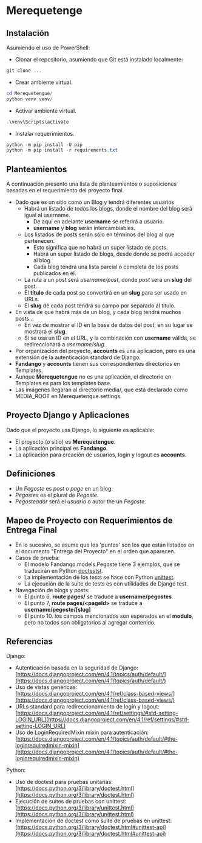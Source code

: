 # Merequetenge

## Instalación

Asumiendo el uso de PowerShell:
* Clonar el repositorio, asumiendo que Git está instalado localmente:
```PowerShell
git clone ...
```

* Crear ambiente virtual.
```PowerShell
cd Merequetengue/
python venv venv/
```

* Activar ambiente virtual.
```PowerShell
.\venv\Scripts\activate
```

* Instalar requerimientos.
```PowerShell
python -m pip install -U pip
python -m pip install -r requirements.txt
```

## Planteamientos

A continuación presento una lista de planteamientos o suposiciones basadas en el requerimiento del proyecto final.
* Dado que es un sitio como un Blog y tendrá diferentes usuarios
  * Habrá un listado de todos los blogs, donde el nombre del blog será igual al username.
    * De aquí en adelante __username__ se referirá a usuario.
    * __username__ y __blog__ serán intercambiables.
  * Los listados de posts serán sólo en términos del blog al que pertenecen.
    * Esto significa que no habrá un super listado de posts.
    * Habrá un super listado de blogs, desde donde se podrá acceder al blog.
    * Cada blog tendrá una lista parcial o completa de los posts publicados en él.
  * La ruta a un post será _username/post_, donde _post_ será un __slug__ del post.
  * El __título__ de cada post se convertirá en un __slug__ para ser usado en URLs.
  * El __slug__ de cada post tendrá su campo por separado al título.
* En vista de que habrá más de un blog, y cada blog tendrá muchos posts...
  * En vez de mostrar el ID en la base de datos del post, en su lugar se mostrará el __slug__.
  * Si se usa un ID en el URL, y la combinación con __username__ válida, se redireccionará a _username/slug_.
* Por organización del proyecto, __accounts__ es una aplicación, pero es una extensión de la autenticación standard de Django.
* __Fandango__ y __accounts__ tienen sus correspondientes directorios en Templates.
* Aunque __Merequetengue__ no es una aplicación, el directorio en Templates es para los templates base.
* Las imágenes llegaran al directorio media/, que está declarado como MEDIA_ROOT en Merequetengue.settings.

## Proyecto Django y Aplicaciones

Dado que el proyecto usa Django, lo siguiente es aplicable:
* El proyecto (o sitio) es __Merequetengue__.
* La aplicación principal es __Fandango__.
* La aplicación para creación de usuarios, login y logout es __accounts__.

## Definiciones

* Un _Pegoste_ es _post_ o _page_ en un blog.
* _Pegostes_ es el plural de _Pegoste_.
* _Pegosteador_ será el _usuario_ o autor the un _Pegoste_.

## Mapeo de Proyecto con Requerimientos de Entrega Final

* En lo sucesivo, se asume que los 'puntos' son los que están listados en el documento "Entrega del Proyecto" en el orden que aparecen.
* Casos de prueba:
  * El modelo Fandango.models.Pegoste tiene 3 ejemplos, que se traducirán en Python [doctestst](https://docs.python.org/3/library/doctest.html).
  * La implementación de los tests se hace con Python [unittest](https://docs.python.org/3/library/unittest.html).
  * La ejecución de la suite de tests es con utilidades de Django test. 
* Navegación de blogs y posts:
  * El punto 6, __route pages/__ se traduce a __username/pegostes__
  * El punto 7, __route pages/\<pageId\>__ se traduce a __username/pegoste/\[slug\]__
  * El punto 10. los campos mencionados son esperados en el __modulo__, pero no todos son obligatorios al agregar contenido.

## Referencias

Django:
* Autenticación basada en la seguridad de Django: [https://docs.djangoproject.com/en/4.1/topics/auth/default/](https://docs.djangoproject.com/en/4.1/topics/auth/default/)
* Uso de vistas genéricas: [https://docs.djangoproject.com/en/4.1/ref/class-based-views/](https://docs.djangoproject.com/en/4.1/ref/class-based-views/)
* URLs standard para redireccionamiento de login y logout: [https://docs.djangoproject.com/en/4.1/ref/settings/#std-setting-LOGIN_URL](https://docs.djangoproject.com/en/4.1/ref/settings/#std-setting-LOGIN_URL)
* Uso de LoginRequiredMixin mixin para autenticación: [https://docs.djangoproject.com/en/4.1/topics/auth/default/#the-loginrequiredmixin-mixin](https://docs.djangoproject.com/en/4.1/topics/auth/default/#the-loginrequiredmixin-mixin)

Python:
* Uso de doctest para pruebas unitarias: [https://docs.python.org/3/library/doctest.html](https://docs.python.org/3/library/doctest.html)
* Ejecución de suites de pruebas con unittest: [https://docs.python.org/3/library/unittest.html](https://docs.python.org/3/library/unittest.html)
* Implementación de doctest como suite de pruebas en unittest: [https://docs.python.org/3/library/doctest.html#unittest-api](https://docs.python.org/3/library/doctest.html#unittest-api)
